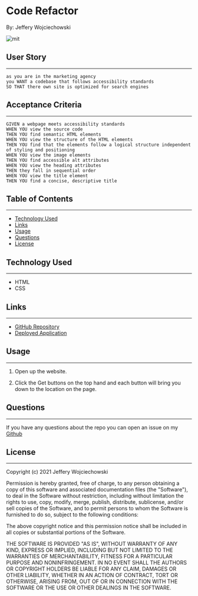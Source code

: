 # Code Refactor
By: Jeffery Wojciechowski

![mit](https://img.shields.io/badge/license-MIT-brightgreen)


## User Story
___
```
as you are in the marketing agency
you WANT a codebase that follows accessibility standards
SO THAT there own site is optimized for search engines
```


## Acceptance Criteria
___

```
GIVEN a webpage meets accessibility standards
WHEN YOU view the source code
THEN YOU find semantic HTML elements
WHEN YOU view the structure of the HTML elements
THEN YOU find that the elements follow a logical structure independent of styling and positioning
WHEN YOU view the image elements
THEN YOU find accessible alt attributes
WHEN YOU view the heading attributes
THEN they fall in sequential order
WHEN YOU view the title element
THEN YOU find a concise, descriptive title
```

## Table of Contents
---

* [Technology Used](#technology-used)
* [Links](#links)
* [Usage](#usage)
* [Questions](#questions)
* [License](#License)

## Technology Used
___

* HTML
* CSS


## Links
___
- [GitHub Repository](https://github.com/Jefferywojo98)
- [Deployed Application](https://jefferywojo98.github.io/Homework-7-31/#social-media-marketing)


## Usage
___

1. Open up the website.

2. Click the Get buttons on the top hand and each button will bring you down to the location on the page.

## Questions
___

If you have any questions about the repo you can open an issue on my [Github](https://github.com/Jefferywojo98)

## License
___

Copyright (c) 2021 Jeffery Wojciechowski

Permission is hereby granted, free of charge, to any person obtaining a copy
of this software and associated documentation files (the "Software"), to deal
in the Software without restriction, including without limitation the rights
to use, copy, modify, merge, publish, distribute, sublicense, and/or sell
copies of the Software, and to permit persons to whom the Software is
furnished to do so, subject to the following conditions:

The above copyright notice and this permission notice shall be included in all
copies or substantial portions of the Software.

THE SOFTWARE IS PROVIDED "AS IS", WITHOUT WARRANTY OF ANY KIND, EXPRESS OR
IMPLIED, INCLUDING BUT NOT LIMITED TO THE WARRANTIES OF MERCHANTABILITY,
FITNESS FOR A PARTICULAR PURPOSE AND NONINFRINGEMENT. IN NO EVENT SHALL THE
AUTHORS OR COPYRIGHT HOLDERS BE LIABLE FOR ANY CLAIM, DAMAGES OR OTHER
LIABILITY, WHETHER IN AN ACTION OF CONTRACT, TORT OR OTHERWISE, ARISING FROM,
OUT OF OR IN CONNECTION WITH THE SOFTWARE OR THE USE OR OTHER DEALINGS IN THE
SOFTWARE.
